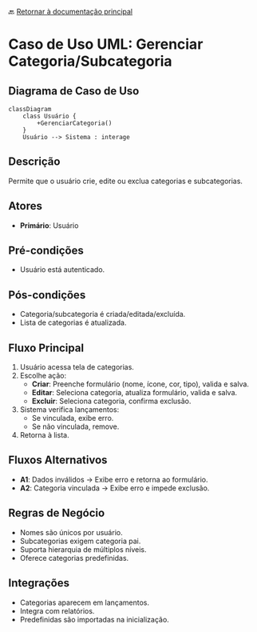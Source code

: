 🔙 [Retornar à documentação principal](../../README.md)

# Caso de Uso UML: Gerenciar Categoria/Subcategoria

## Diagrama de Caso de Uso

```mermaid
classDiagram
    class Usuário {
        +GerenciarCategoria()
    }
    Usuário --> Sistema : interage
```

## Descrição

Permite que o usuário crie, edite ou exclua categorias e subcategorias.

## Atores

- **Primário**: Usuário

## Pré-condições

- Usuário está autenticado.

## Pós-condições

- Categoria/subcategoria é criada/editada/excluída.
- Lista de categorias é atualizada.

## Fluxo Principal

1. Usuário acessa tela de categorias.
2. Escolhe ação:
   - **Criar**: Preenche formulário (nome, ícone, cor, tipo), valida e salva.
   - **Editar**: Seleciona categoria, atualiza formulário, valida e salva.
   - **Excluir**: Seleciona categoria, confirma exclusão.
3. Sistema verifica lançamentos:
   - Se vinculada, exibe erro.
   - Se não vinculada, remove.
4. Retorna à lista.

## Fluxos Alternativos

- **A1**: Dados inválidos → Exibe erro e retorna ao formulário.
- **A2**: Categoria vinculada → Exibe erro e impede exclusão.

## Regras de Negócio

- Nomes são únicos por usuário.
- Subcategorias exigem categoria pai.
- Suporta hierarquia de múltiplos níveis.
- Oferece categorias predefinidas.

## Integrações

- Categorias aparecem em lançamentos.
- Integra com relatórios.
- Predefinidas são importadas na inicialização.
